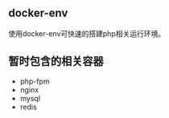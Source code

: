 ## **docker-env**
使用docker-env可快速的搭建php相关运行环境。

## **暂时包含的相关容器**

- php-fpm
- nginx
- mysql
- redis
